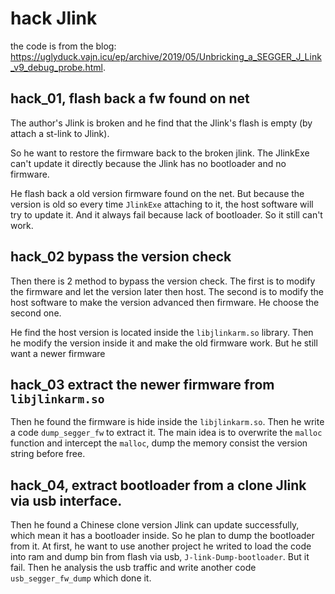 # hack Jlink

the code is from the blog: https://uglyduck.vajn.icu/ep/archive/2019/05/Unbricking_a_SEGGER_J_Link_v9_debug_probe.html.

## hack_01, flash back a fw found on net

The author's Jlink is broken and he find that the Jlink's flash is empty (by attach a st-link to Jlink).

So he want to restore the firmware back to the broken jlink. The JlinkExe can't update it directly because the Jlink has no bootloader and no firmware. 

He flash back a old version firmware found on the net. But because the version is old so every time `JlinkExe` attaching to it, the host software will try to update it. And it always fail because lack of bootloader. So it still can't work.

## hack_02 bypass the version check

Then there is 2 method to bypass the version check. The first is to modify the firmware and let the version later then host. The second is to modify the host software to make the version advanced then firmware. He choose the second one.

He find the host version is located inside the `libjlinkarm.so` library. Then he modify the version inside it and make the old firmware work. But he still want a newer firmware

## hack_03 extract the newer firmware from `libjlinkarm.so`

Then he found the firmware is hide inside the `libjlinkarm.so`.  Then he write a code `dump_segger_fw` to extract it. The main idea is to overwrite the `malloc` function and intercept the `malloc`, dump the memory consist the version string before free.

## hack_04, extract bootloader from a clone Jlink via usb interface.
Then he found a Chinese clone version Jlink can update successfully, which mean it has a bootloader inside.
So he plan to dump the bootloader from it. 
At first, he want to use another project he writed to load the code into ram and dump bin from flash via usb, `J-link-Dump-bootloader`. But it fail. Then he analysis the usb traffic and write another  code `usb_segger_fw_dump` which done it.
